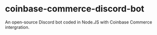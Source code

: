 # coinbase-commerce-discord-bot
An open-source Discord bot coded in Node.JS with Coinbase Commerce intergration.
